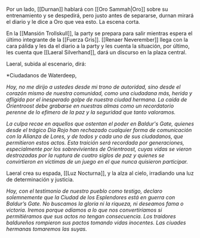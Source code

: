 Por un lado, [[Durnan]] hablará con [[Oro Sammah|Oro]] sobre su entrenamiento y se despedirá, pero justo antes de separarse, durnan mirará el diario y le dice a Oro que vea esto. La escena corta.

En la [[Mansión Trollskull]], la party se prepara para salir mientras espera el último integrante de la [[Fuerza Gris]]. [[Renaer Neverember]] llega con la cara pálida y les da el diario a la party y les cuenta la situación, por último, les cuenta que [[Laeral Silverhand]], dará un discurso en la plaza central.

Laeral, subida al escenario, dirá:

*Ciudadanos de Waterdeep,

*Hoy, no me dirijo a ustedes desde mi trono de autoridad, sino desde el corazón mismo de nuestra comunidad, como una ciudadana más, herida y afligida por el inesperado golpe de nuestra ciudad hermana. La caída de Orientroost debe grabarse en nuestras almas como un recordatorio perenne de lo efímero de la paz y la seguridad que tanto valoramos.*

*La culpa recae en aquellos que ostentan el poder en Baldur's Gate, quienes desde el trágico Día Rojo han rechazado cualquier forma de comunicación con la Alianza de Lores, y de todos y cada uno de sus ciudadanos, que permitieron estos actos. Esta traición será recordada por generaciones, especialmente por los sobrevivientes de Orientroost, cuyas vidas se vieron destrozadas por la ruptura de cuatro siglos de paz y quienes se convirtieron en víctimas de un juego en el que nunca quisieron participar.*

Laeral crea su espada, [[Luz Nocturna]], y la alza al cielo, irradiando una luz de determinación y justicia.

*Hoy, con el testimonio de nuestro pueblo como testigo, declaro solemnemente que la Ciudad de los Esplendores está en guerra con Baldur’s Gate. No buscamos la gloria ni la riqueza, ni deseamos fama o victoria. Iremos porque odiamos a lo que nos convertiríamos si permitiéramos que sus actos no tengan consecuencia. Los traidores baldureños rompieron sus pactos tomando vidas inocentes. Las ciuades hermanas tomaremos las suyas.*